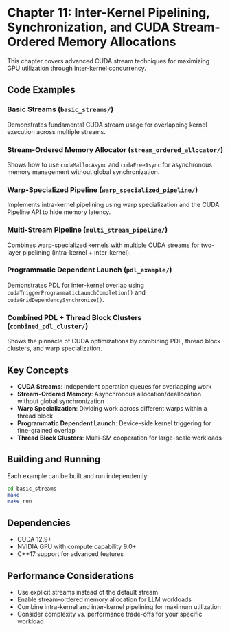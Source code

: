 # Chapter 11: Inter-Kernel Pipelining, Synchronization, and CUDA Stream-Ordered Memory Allocations

This chapter covers advanced CUDA stream techniques for maximizing GPU utilization through inter-kernel concurrency.

## Code Examples

### Basic Streams (`basic_streams/`)
Demonstrates fundamental CUDA stream usage for overlapping kernel execution across multiple streams.

### Stream-Ordered Memory Allocator (`stream_ordered_allocator/`)
Shows how to use `cudaMallocAsync` and `cudaFreeAsync` for asynchronous memory management without global synchronization.

### Warp-Specialized Pipeline (`warp_specialized_pipeline/`)
Implements intra-kernel pipelining using warp specialization and the CUDA Pipeline API to hide memory latency.

### Multi-Stream Pipeline (`multi_stream_pipeline/`)
Combines warp-specialized kernels with multiple CUDA streams for two-layer pipelining (intra-kernel + inter-kernel).

### Programmatic Dependent Launch (`pdl_example/`)
Demonstrates PDL for inter-kernel overlap using `cudaTriggerProgrammaticLaunchCompletion()` and `cudaGridDependencySynchronize()`.

### Combined PDL + Thread Block Clusters (`combined_pdl_cluster/`)
Shows the pinnacle of CUDA optimizations by combining PDL, thread block clusters, and warp specialization.

## Key Concepts

- **CUDA Streams**: Independent operation queues for overlapping work
- **Stream-Ordered Memory**: Asynchronous allocation/deallocation without global synchronization
- **Warp Specialization**: Dividing work across different warps within a thread block
- **Programmatic Dependent Launch**: Device-side kernel triggering for fine-grained overlap
- **Thread Block Clusters**: Multi-SM cooperation for large-scale workloads

## Building and Running

Each example can be built and run independently:

```bash
cd basic_streams
make
make run
```

## Dependencies

- CUDA 12.9+
- NVIDIA GPU with compute capability 9.0+
- C++17 support for advanced features

## Performance Considerations

- Use explicit streams instead of the default stream
- Enable stream-ordered memory allocation for LLM workloads
- Combine intra-kernel and inter-kernel pipelining for maximum utilization
- Consider complexity vs. performance trade-offs for your specific workload
